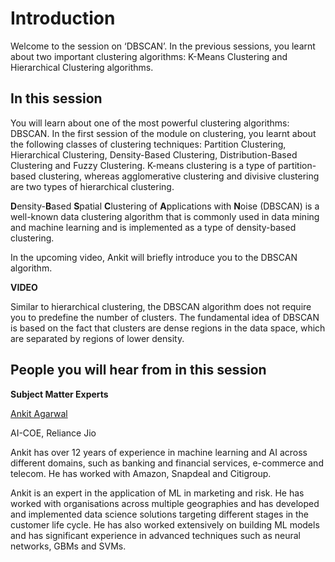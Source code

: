 # Introduction

Welcome to the session on ‘DBSCAN’. In the previous sessions, you learnt about two important clustering algorithms: K-Means Clustering and Hierarchical Clustering algorithms.

## In this session

You will learn about one of the most powerful clustering algorithms: DBSCAN. In the first session of the module on clustering, you learnt about the following classes of clustering techniques: Partition Clustering, Hierarchical Clustering, Density-Based Clustering, Distribution-Based Clustering and Fuzzy Clustering. K-means clustering is a type of partition-based clustering, whereas agglomerative clustering and divisive clustering are two types of hierarchical clustering. 

**D**ensity-**B**ased **S**patial **C**lustering of **A**pplications with **N**oise (DBSCAN) is a well-known data clustering algorithm that is commonly used in data mining and machine learning and is implemented as a type of density-based clustering.

In the upcoming video, Ankit will briefly introduce you to the DBSCAN algorithm.

**VIDEO**

Similar to hierarchical clustering, the DBSCAN algorithm does not require you to predefine the number of clusters. The fundamental idea of DBSCAN is based on the fact that clusters are dense regions in the data space, which are separated by regions of lower density.

## People you will hear from in this session

**Subject Matter Experts**

[Ankit Agarwal](https://www.linkedin.com/in/ankit-agarwal-4333248/)

AI-COE, Reliance Jio

Ankit has over 12 years of experience in machine learning and AI across different domains, such as banking and financial services, e-commerce and telecom. He has worked with Amazon, Snapdeal and Citigroup.

Ankit is an expert in the application of ML in marketing and risk. He has worked with organisations across multiple geographies and has developed and implemented data science solutions targeting different stages in the customer life cycle. He has also worked extensively on building ML models and has significant experience in advanced techniques such as neural networks, GBMs and SVMs.